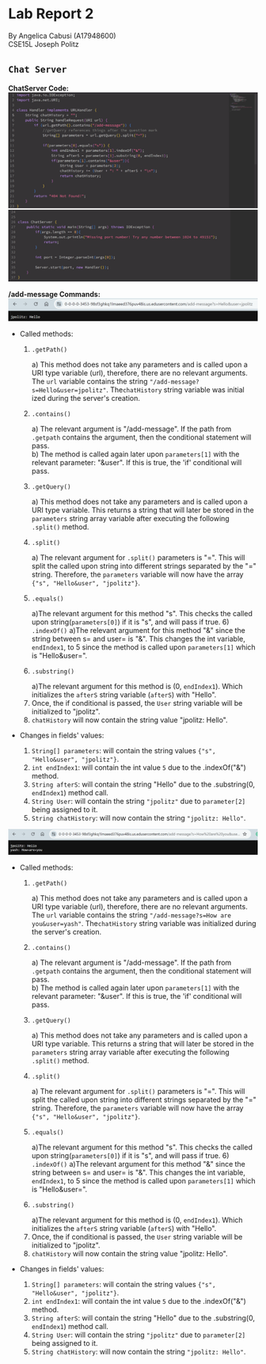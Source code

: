 # Lab Report 2
By Angelica Cabusi (A17948600)\
CSE15L Joseph Politz


## `Chat Server`
__ChatServer Code:__\
![Image](L2_code1.png)
![Image](L2_code2.png)

__/add-message Commands:__ \
![Image](L2_1.png)
- Called methods:
    1) ```
       .getPath()
       ```
        a) This method does not take any parameters and is called upon a URI type variable (url), therefore, there are no relevant arguments. The ```url``` variable contains the string ```"/add-message?s=Hello&user=jpolitz"```. The```chatHistory``` string variable was initial ized during the server's creation.
    2) ```
       .contains()
       ```
       a) The relevant argument is "/add-message". If the path from ```.getpath``` contains the argument, then the conditional statement will pass.\
       b) The method is called again later upon ```parameters[1]``` with the relevant parameter: "&user". If this is true, the 'if' conditional will pass.
    4) ```
       .getQuery()
       ```
       a) This method does not take any parameters and is called upon a URI type variable. This returns a string that will later be stored in the ```parameters``` string array variable after executing the following ```.split()``` method.
    5) ```
       .split()
       ```
       a) The relevant argument for ```.split()``` parameters is "=". This will split the called upon string into different strings separated by the "=" string. Therefore, the ```parameters``` variable will now have the array ```{"s", "Hello&user", "jpolitz"}```.
    6) ```
       .equals()
       ```
       a)The relevant argument for this method "s". This checks the called upon string(```parameters[0]```) if it is "s", and will pass if true. 
     6)```
       .indexOf()```
       a)The relevant argument for this method "&" since the string between s= and user= is "&". This changes the int variable, ```endIndex1```, to 5 since the method is called upon ```parameters[1]``` which is "Hello&user=".
    7) ```
       .substring()
       ```
       a)The relevant argument for this method is (0, ```endIndex1```). Which initializes the ```afterS``` string variable (```afterS```) with "Hello".
    8) Once, the if conditional is passed, the ```User``` string variable will be initialized to "jpolitz".
    9) ```chatHistory``` will now contain the string value "jpolitz: Hello".
       
- Changes in fields' values:
    1) ```String[] parameters```: will contain the string values ```{"s", "Hello&user", "jpolitz"}```.
    3) ```int endIndex1```: will contain the int value ```5``` due to the .indexOf("&") method.
    4) ```String afterS```: will contain the string "Hello" due to the .substring(0, ```endIndex1```) method call.
    5) ```String User```: will contain the string ```"jpolitz"``` due to ```parameter[2]``` being assigned to it.
    6) ```String chatHistory```: will now contain the string ```"jpolitz: Hello"```.

  
![Image](L2_2.png)
- Called methods:
    1) ```
       .getPath()
       ```
        a) This method does not take any parameters and is called upon a URI type variable (url), therefore, there are no relevant arguments. The ```url``` variable contains the string ```"/add-message?s=How are you&user=yash"```. The```chatHistory``` string variable was initialized during the server's creation.
    2) ```
       .contains()
       ```
       a) The relevant argument is "/add-message". If the path from ```.getpath``` contains the argument, then the conditional statement will pass.\
       b) The method is called again later upon ```parameters[1]``` with the relevant parameter: "&user". If this is true, the 'if' conditional will pass.
    3) ```
       .getQuery()
       ```
       a) This method does not take any parameters and is called upon a URI type variable. This returns a string that will later be stored in the ```parameters``` string array variable after executing the following ```.split()``` method.
    5) ```
       .split()
       ```
       a) The relevant argument for ```.split()``` parameters is "=". This will split the called upon string into different strings separated by the "=" string. Therefore, the ```parameters``` variable will now have the array ```{"s", "Hello&user", "jpolitz"}```.
    6) ```
       .equals()
       ```
       a)The relevant argument for this method "s". This checks the called upon string(```parameters[0]```) if it is "s", and will pass if true. 
     6)```
       .indexOf()```
       a)The relevant argument for this method "&" since the string between s= and user= is "&". This changes the int variable, ```endIndex1```, to 5 since the method is called upon ```parameters[1]``` which is "Hello&user=".
    7) ```
       .substring()
       ```
       a)The relevant argument for this method is (0, ```endIndex1```). Which initializes the ```afterS``` string variable (```afterS```) with "Hello".
    8) Once, the if conditional is passed, the ```User``` string variable will be initialized to "jpolitz".
    9) ```chatHistory``` will now contain the string value "jpolitz: Hello".
       
- Changes in fields' values:
    1) ```String[] parameters```: will contain the string values ```{"s", "Hello&user", "jpolitz"}```.
    3) ```int endIndex1```: will contain the int value ```5``` due to the .indexOf("&") method.
    4) ```String afterS```: will contain the string "Hello" due to the .substring(0, ```endIndex1```) method call.
    5) ```String User```: will contain the string ```"jpolitz"``` due to ```parameter[2]``` being assigned to it.
    6) ```String chatHistory```: will now contain the string ```"jpolitz: Hello"```.
